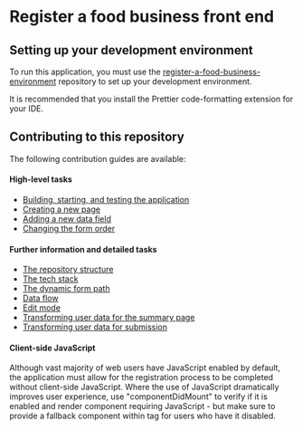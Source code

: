 # Register a food business front end

## Setting up your development environment

To run this application, you must use the [register-a-food-business-environment](https://github.com/FoodStandardsAgency/register-a-food-business-environment) repository to set up your development environment.

It is recommended that you install the Prettier code-formatting extension for your IDE.

## Contributing to this repository

The following contribution guides are available:

#### High-level tasks

* [Building, starting, and testing the application](./docs/contribution-guidelines/building-starting-testing-the-app.md)
* [Creating a new page](./docs/contribution-guidelines/creating-a-new-page.md)
* [Adding a new data field](./docs/contribution-guidelines/adding-a-new-data-field.md)
* [Changing the form order](./docs/contribution-guidelines/changing-the-form-order.md)

#### Further information and detailed tasks

* [The repository structure](./docs/contribution-guidelines/the-repository-structure.md)
* [The tech stack](./docs/contribution-guidelines/the-tech-stack.md)
* [The dynamic form path](./docs/contribution-guidelines/the-dynamic-form-path.md)
* [Data flow](./docs/contribution-guidelines/data-flow.md)
* [Edit mode](./docs/contribution-guidelines/edit-mode.md)
* [Transforming user data for the summary page](./docs/contribution-guidelines/transforming-data-summary-page.md)
* [Transforming user data for submission](./docs/contribution-guidelines/transforming-data-submission.md)

#### Client-side JavaScript

Although vast majority of web users have JavaScript enabled by default, the application must allow for the registration process to be completed without client-side JavaScript. Where the use of JavaScript dramatically improves user experience, use "componentDidMount" to verify if it is enabled and render component requiring JavaScript - but make sure to provide a fallback component within <noscript> tag for users who have it disabled.
